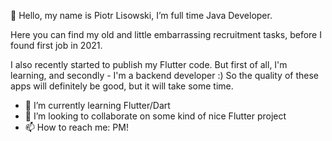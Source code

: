 👋 Hello, my name is Piotr Lisowski, I’m full time Java Developer.

Here you can find my old and little embarrassing recruitment tasks, before I found first job in 2021.

I also recently started to publish my Flutter code. But first of all, I'm learning, and secondly - I'm a backend developer :) So the quality of these apps will definitely be good, but it will take some time.

- 🌱 I’m currently learning Flutter/Dart
- 💞️ I’m looking to collaborate on some kind of nice Flutter project
- 📫 How to reach me: PM!
